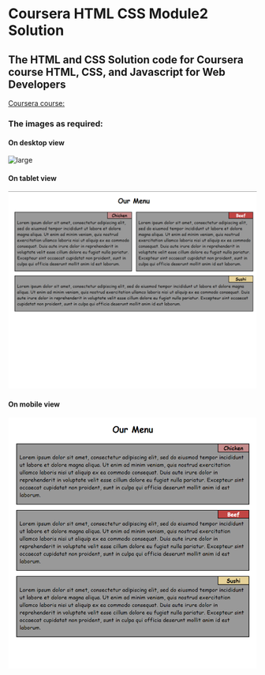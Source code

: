 # Coursera HTML CSS Module2 Solution
## The HTML and CSS Solution code for Coursera course HTML, CSS, and Javascript for Web Developers

[Coursera course: ](https://www.coursera.org/learn/html-css-javascript-for-web-developers)

### The images as required:
#### On desktop view 
![large](/images/large-view.png)
#### On tablet view 
![md](/images/md-view.png)
#### On mobile view
![small](/images/small-view.png)
